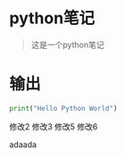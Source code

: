 # python笔记

> 这是一个python笔记

# 输出

```Python
print("Hello Python World")
```

修改2
修改3
修改5
修改6

adaada